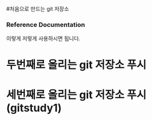 #처음으로 만드는 git 저장소

### Reference Documentation
이렇게 저렇게 사용하시면 됩니다.

# 두번째로 올리는 git 저장소 푸시

# 세번째로 올리는 git 저장소 푸시(gitstudy1)